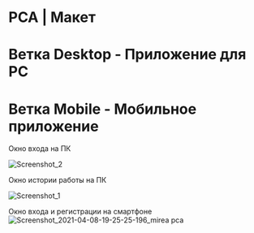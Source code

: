 # PCA | Макет
# Ветка Desktop - Приложение для PC
# Ветка Mobile - Мобильное приложение


Окно входа на ПК

![Screenshot_2](https://user-images.githubusercontent.com/49283161/114062565-54cf6780-98a0-11eb-98b9-6ac97751a608.png)

Окно истории работы на ПК

![Screenshot_1](https://user-images.githubusercontent.com/49283161/114062544-500ab380-98a0-11eb-9542-ca191027a0c3.png)

Окно входа и регистрации на смартфоне
![Screenshot_2021-04-08-19-25-25-196_mirea pca](https://user-images.githubusercontent.com/49283161/114062671-729ccc80-98a0-11eb-972b-c98a92f6fed1.jpg)


